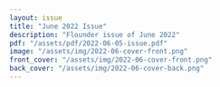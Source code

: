 ```yaml
---
layout: issue
title: "June 2022 Issue"
description: "Flounder issue of June 2022"
pdf: "/assets/pdf/2022-06-05-issue.pdf"
image: "/assets/img/2022-06-cover-front.png"
front_cover: "/assets/img/2022-06-cover-front.png"
back_cover: "/assets/img/2022-06-cover-back.png"
---
```


